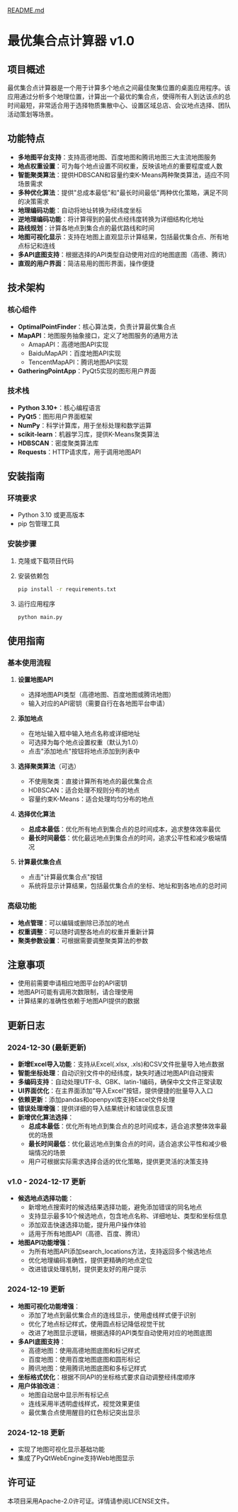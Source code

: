 [README.md](https://github.com/user-attachments/files/22592474/README.md)
# 最优集合点计算器 v1.0

## 项目概述

最优集合点计算器是一个用于计算多个地点之间最佳聚集位置的桌面应用程序。该应用通过分析多个地理位置，计算出一个最优的集合点，使得所有人到达该点的总时间最短，非常适合用于选择物质集散中心、设置区域总店、会议地点选择、团队活动策划等场景。

## 功能特点

- **多地图平台支持**：支持高德地图、百度地图和腾讯地图三大主流地图服务
- **地点权重设置**：可为每个地点设置不同权重，反映该地点的重要程度或人数
- **智能聚类算法**：提供HDBSCAN和容量约束K-Means两种聚类算法，适应不同场景需求
- **多种优化算法**：提供"总成本最低"和"最长时间最低"两种优化策略，满足不同的决策需求
- **地理编码功能**：自动将地址转换为经纬度坐标
- **逆地理编码功能**：将计算得到的最优点经纬度转换为详细结构化地址
- **路线规划**：计算各地点到集合点的最优路线和时间
- **地图可视化显示**：支持在地图上直观显示计算结果，包括最优集合点、所有地点标记和连线
- **多API底图支持**：根据选择的API类型自动使用对应的地图底图（高德、腾讯）
- **直观的用户界面**：简洁易用的图形界面，操作便捷

## 技术架构

### 核心组件

- **OptimalPointFinder**：核心算法类，负责计算最优集合点
- **MapAPI**：地图服务抽象接口，定义了地图服务的通用方法
  - AmapAPI：高德地图API实现
  - BaiduMapAPI：百度地图API实现
  - TencentMapAPI：腾讯地图API实现
- **GatheringPointApp**：PyQt5实现的图形用户界面

### 技术栈

- **Python 3.10+**：核心编程语言
- **PyQt5**：图形用户界面框架
- **NumPy**：科学计算库，用于坐标处理和数学运算
- **scikit-learn**：机器学习库，提供K-Means聚类算法
- **HDBSCAN**：密度聚类算法库
- **Requests**：HTTP请求库，用于调用地图API

## 安装指南

### 环境要求

- Python 3.10 或更高版本
- pip 包管理工具

### 安装步骤

1. 克隆或下载项目代码

2. 安装依赖包
   ```bash
   pip install -r requirements.txt
   ```

3. 运行应用程序
   ```bash
   python main.py
   ```

## 使用指南

### 基本使用流程

1. **设置地图API**
   - 选择地图API类型（高德地图、百度地图或腾讯地图）
   - 输入对应的API密钥（需要自行在各地图平台申请）

2. **添加地点**
   - 在地址输入框中输入地点名称或详细地址
   - 可选择为每个地点设置权重（默认为1.0）
   - 点击"添加地点"按钮将地点添加到列表中

3. **选择聚类算法**（可选）
   - 不使用聚类：直接计算所有地点的最优集合点
   - HDBSCAN：适合处理不规则分布的地点
   - 容量约束K-Means：适合处理均匀分布的地点

4. **选择优化算法**
   - **总成本最低**：优化所有地点到集合点的总时间成本，追求整体效率最优
   - **最长时间最低**：优化最远地点到集合点的时间，追求公平性和减少极端情况

5. **计算最优集合点**
   - 点击"计算最优集合点"按钮
   - 系统将显示计算结果，包括最优集合点的坐标、地址和到各地点的总时间

### 高级功能

- **地点管理**：可以编辑或删除已添加的地点
- **权重调整**：可以随时调整各地点的权重并重新计算
- **聚类参数设置**：可根据需要调整聚类算法的参数

## 注意事项

- 使用前需要申请相应地图平台的API密钥
- 地图API可能有调用次数限制，请合理使用
- 计算结果的准确性依赖于地图API提供的数据

## 更新日志

### 2024-12-30 (最新更新)
- **新增Excel导入功能**：支持从Excel(.xlsx, .xls)和CSV文件批量导入地点数据
- **智能坐标处理**：自动识别文件中的经纬度，缺失时通过地图API自动搜索
- **多编码支持**：自动处理UTF-8、GBK、latin-1编码，确保中文文件正常读取
- **UI界面优化**：在主界面添加"导入Excel"按钮，提供便捷的批量导入入口
- **依赖更新**：添加pandas和openpyxl库支持Excel文件处理
- **错误处理增强**：提供详细的导入结果统计和错误信息反馈
- **新增优化算法选择**：
  - **总成本最低**：优化所有地点到集合点的总时间成本，适合追求整体效率最优的场景
  - **最长时间最低**：优化最远地点到集合点的时间，适合追求公平性和减少极端情况的场景
  - 用户可根据实际需求选择合适的优化策略，提供更灵活的决策支持

### v1.0 - 2024-12-17 更新
- **候选地点选择功能**：
  - 新增地点搜索时的候选结果选择功能，避免添加错误的同名地点
  - 支持显示最多10个候选地点，包含地点名称、详细地址、类型和坐标信息
  - 添加双击快速选择功能，提升用户操作体验
  - 适用于所有地图API（高德、百度、腾讯）
- **地图API功能增强**：
  - 为所有地图API添加search_locations方法，支持返回多个候选地点
  - 优化地理编码准确性，提供更精确的地点定位
  - 改进错误处理机制，提供更友好的用户提示

### 2024-12-19 更新
- **地图可视化功能增强**：
  - 添加了地点到最优集合点的连线显示，使用虚线样式便于识别
  - 优化了地点标记样式，使用圆点标记降低视觉干扰
  - 改进了地图显示逻辑，根据选择的API类型自动使用对应的地图底图
- **多API底图支持**：
  - 高德地图：使用高德地图底图和标记样式
  - 百度地图：使用百度地图底图和圆形标记
  - 腾讯地图：使用腾讯地图底图和多标记样式
- **坐标格式优化**：根据不同API的坐标格式要求自动调整经纬度顺序
- **用户体验改进**：
  - 地图自动居中显示所有标记点
  - 连线采用半透明虚线样式，视觉效果更佳
  - 最优集合点使用醒目的红色标记突出显示

### 2024-12-18 更新

- 实现了地图可视化显示基础功能
- 集成了PyQtWebEngine支持Web地图显示

## 许可证

本项目采用Apache-2.0许可证。详情请参阅LICENSE文件。
